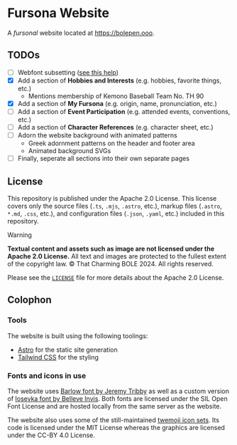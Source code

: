 # Fursona Website

A *fursonal* website located at https://bolepen.ooo.

## TODOs

- [ ] Webfont subsetting ([see this help](https://github.com/be5invis/Iosevka/issues/238#issuecomment-351527918))
- [x] Add a section of **Hobbies and Interests** (e.g. hobbies, favorite things, etc.)
    - Mentions membership of Kemono Baseball Team No. TH 90
- [x] Add a section of **My Fursona** (e.g. origin, name, pronunciation, etc.)
- [ ] Add a section of **Event Participation** (e.g. attended events, conventions, etc.)
- [ ] Add a section of **Character References** (e.g. character sheet, etc.)
- [ ] Adorn the website background with animated patterns
    - Greek adornment patterns on the header and footer area
    - Animated background SVGs
- [ ] Finally, seperate all sections into their own separate pages

## License

This repository is published under the Apache 2.0 License.
This license covers only the source files (`.ts`, `.mjs`, `.astro`, etc.),
markup files (`.astro`, `*.md`, `.css`, etc.),
and configuration files (`.json`, `.yaml`, etc.) included in this repository.

> [!WARNING]  
> **Textual content and assets such as image are not licensed under the Apache 2.0 License.**
> All text and images are protected to the fullest extent of the copyright law. &copy;
> That Charming BOLE 2024. All rights reserved.

Please see the [`LICENSE`](LICENSE) file for more details about the Apache 2.0 License.

## Colophon

### Tools

The website is built using the following toolings:

- [Astro](https://astro.build) for the static site generation
- [Tailwind CSS](https://tailwindcss.com) for the styling

### Fonts and icons in use

The website uses [Barlow font by Jeremy Tribby](https://tribby.com/fonts/barlow/)
as well as a custom version of [Iosevka font by Belleve Invis](https://typeof.net/Iosevka/).
Both fonts are licensed under the SIL Open Font License
and are hosted locally from the same server as the website.

The website also uses some of the still-maintained
[twemoji icon sets](https://github.com/jdecked/twemoji).
Its code is licensed under the MIT License
whereas the graphics are licensed under the CC-BY 4.0 License.
